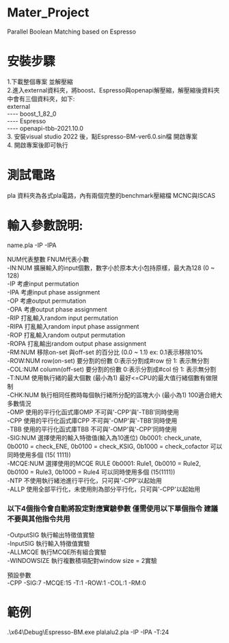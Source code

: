 # Mater_Project
Parallel Boolean Matching based on Espresso  
  
# 安裝步驟
1.下載整個專案 並解壓縮  
2.進入external資料夾，將boost、Espresso與openapi解壓縮，解壓縮後資料夾中會有三個資料夾，如下:  
  external  
    ---- boost_1_82_0  
    ---- Espresso  
    ---- openapi-tbb-2021.10.0  
3. 安裝visual studio 2022 後，點Espresso-BM-ver6.0.sin檔 開啟專案  
4. 開啟專案後即可執行  
  
  
# 測試電路
 pla 資料夾為各式pla電路，內有兩個完整的benchmark壓縮檔 MCNC與ISCAS 

  
# 輸入參數說明:
name.pla -IP -IPA 

NUM代表整數 FNUM代表小數  
-IN:NUM   擴展輸入的input個數，數字小於原本大小包持原樣，最大為128 (0 ~ 128)   
-IP     考慮input permutation  
-IPA    考慮input phase assignment  
-OP     考慮output permutation  
-OPA    考慮output phase assignment  
-RIP    打亂輸入random input permutation  
-RIPA   打亂輸入random input phase assignment  
-ROP    打亂輸入random output permutation  
-ROPA   打亂輸出random output phase assignment  
-RM:NUM   移除on-set 與off-set 的百分比 (0.0 ~ 1.1) ex: 0.1表示移除10%  
-ROW:NUM  row(on-set) 要分割的份數 0:表示分割成#row 份 1: 表示無分割  
-COL:NUM  column(off-set) 要分割的份數 0:表示分割成#col 份 1: 表示無分割  
-T:NUM    使用執行緒的最大個數 (最小為1) 最好<=CPU的最大值行緒個數有做限制  
-CHK:NUM    執行相同任務時每個執行緒所分配的區塊大小 (最小為1) 100適合絕大多數情況  
-OMP    使用的平行化函式庫OMP 不可與'-CPP'與'-TBB'同時使用  
-CPP      使用的平行化函式庫CPP 不可與'-OMP'與'-TBB'同時使用  
-TBB      使用的平行化函式庫TBB 不可與'-OMP'與'-CPP'同時使用  
-SIG:NUM  選擇使用的輸入特徵值(輸入為10進位) 0b0001: check_unate, 0b0010 = check_ENE, 0b0100 = check_KSIG, 0b1000 = check_cofactor 可以同時使用多個 (15(  1111))  
-MCQE:NUM 選擇使用的MCQE RULE 0b0001: Rule1, 0b0010 = Rule2, 0b0100 = Rule3, 0b1000 = Rule4 可以同時使用多個 (15(1111))  
-NTP    不使用執行緒池進行平行化，只可與'-CPP'以起始用    
-ALLP   使用全部平行化，未使用則為部分平行化，只可與'-CPP'以起始用  

### 以下4個指令會自動將設定對應實驗參數 僅需使用以下單個指令 建議不要與其他指令共用       
-OutputSIG  執行輸出特徵值實驗   
-InputSIG 執行輸入特徵值實驗  
-ALLMCQE  執行MCQE所有組合實驗  
-WINDOWSIZE 執行複數積項配對window size = 2實驗  
  
預設參數  
-CPP -SIG:7 -MCQE:15 -T:1 -ROW:1 -COL:1 -RM:0  
  
# 範例  
.\x64\Debug\Espresso-BM.exe pla\alu2.pla  -IP -IPA -T:24   

